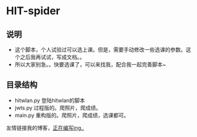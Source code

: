 # HIT-spider
## 说明
- 这个脚本，个人试验过可以选上课。但是，需要手动修改一些选课的参数。这个之后我再试试，写成文档。。
- 所以大家别急。。快要选课了，可以来找我，配合我一起完善脚本~


## 目录结构
- hitwlan.py 登陆hitwlan的脚本
- jwts.py 过程版的。爬照片，爬成绩。
- main.py 重构版的。爬照片，爬成绩，选课都可。

友情链接我的博客，[正在编写ing..]()
